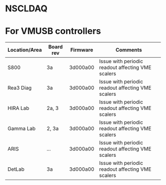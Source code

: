 # NSCLDAQ
# For VMUSB controllers

| Location/Area | Board rev | Firmware | Comments |
| --- | --- | --- | --- |
| S800 | 3a | 3d000a00 | Issue with periodic readout affecting VME scalers |
| Rea3 Diag | 3a | 3d000a00 | Issue with periodic readout affecting VME scalers |
| HIRA Lab | 2a, 3 | 3d000a00 | Issue with periodic readout affecting VME scalers |
| Gamma Lab | 2, 3a | 3d000a00 | Issue with periodic readout affecting VME scalers |
| ARIS | ... | 3d000a00 | Issue with periodic readout affecting VME scalers |
| DetLab | 3a | 3d000a00 | Issue with periodic readout affecting VME scalers |
